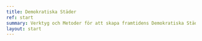 ```yaml
---
title: Demokratiska Städer
ref: start
summary: Verktyg och Metoder för att skapa framtidens Demokratiska Städer
layout: start
---
```


